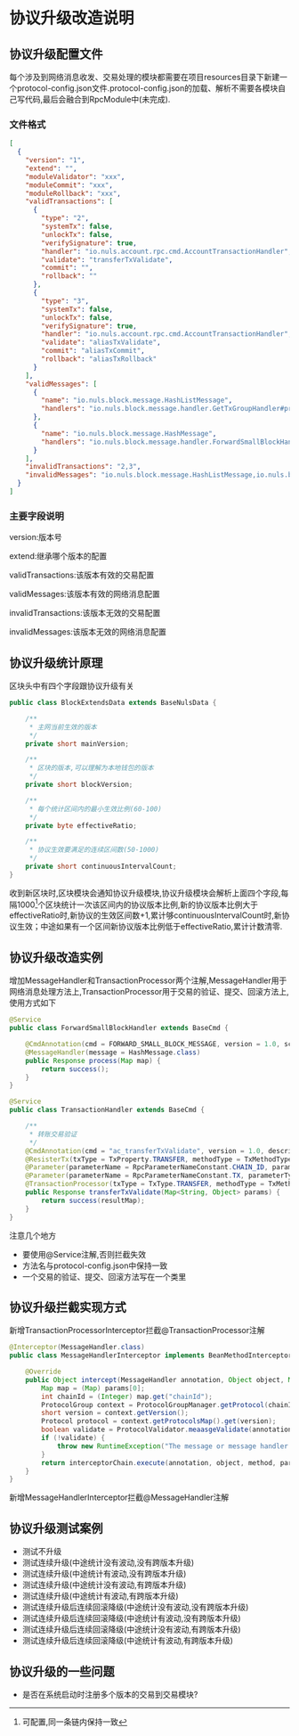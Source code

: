 # 协议升级改造说明

## 协议升级配置文件

每个涉及到网络消息收发、交易处理的模块都需要在项目resources目录下新建一个protocol-config.json文件.protocol-config.json的加载、解析不需要各模块自己写代码,最后会融合到RpcModule中(未完成).

### 文件格式

```json
[
  {
    "version": "1",
    "extend": "",
	"moduleValidator": "xxx",
    "moduleCommit": "xxx",
    "moduleRollback": "xxx",
    "validTransactions": [
	  {
        "type": "2",
        "systemTx": false,
        "unlockTx": false,
        "verifySignature": true,
        "handler": "io.nuls.account.rpc.cmd.AccountTransactionHandler",
        "validate": "transferTxValidate",
        "commit": "",
        "rollback": ""
      },
      {
        "type": "3",
        "systemTx": false,
        "unlockTx": false,
        "verifySignature": true,
        "handler": "io.nuls.account.rpc.cmd.AccountTransactionHandler",
        "validate": "aliasTxValidate",
        "commit": "aliasTxCommit",
        "rollback": "aliasTxRollback"
      }
	],
    "validMessages": [
      {
        "name": "io.nuls.block.message.HashListMessage",
        "handlers": "io.nuls.block.message.handler.GetTxGroupHandler#process"
      },
      {
        "name": "io.nuls.block.message.HashMessage",
        "handlers": "io.nuls.block.message.handler.ForwardSmallBlockHandler#process,io.nuls.block.message.handler.GetBlockHandler#process,io.nuls.block.message.handler.GetSmallBlockHandler#process"
      }
    ],
    "invalidTransactions": "2,3",
    "invalidMessages": "io.nuls.block.message.HashListMessage,io.nuls.block.message.HashListMessage"
  }
]
```

### 主要字段说明

version:版本号

extend:继承哪个版本的配置

validTransactions:该版本有效的交易配置

validMessages:该版本有效的网络消息配置

invalidTransactions:该版本无效的交易配置

invalidMessages:该版本无效的网络消息配置

## 协议升级统计原理

区块头中有四个字段跟协议升级有关
```java
public class BlockExtendsData extends BaseNulsData {

    /**
     * 主网当前生效的版本
     */
    private short mainVersion;

    /**
     * 区块的版本,可以理解为本地钱包的版本
     */
    private short blockVersion;

    /**
     * 每个统计区间内的最小生效比例(60-100)
     */
    private byte effectiveRatio;

    /**
     * 协议生效要满足的连续区间数(50-1000)
     */
    private short continuousIntervalCount;
}
```
收到新区块时,区块模块会通知协议升级模块,协议升级模块会解析上面四个字段,每隔1000[^1]个区块统计一次该区间内的协议版本比例,新的协议版本比例大于effectiveRatio时,新协议的生效区间数+1,累计够continuousIntervalCount时,新协议生效；中途如果有一个区间新协议版本比例低于effectiveRatio,累计计数清零.

## 协议升级改造实例

增加MessageHandler和TransactionProcessor两个注解,MessageHandler用于网络消息处理方法上,TransactionProcessor用于交易的验证、提交、回滚方法上,使用方式如下

```java
@Service
public class ForwardSmallBlockHandler extends BaseCmd {

    @CmdAnnotation(cmd = FORWARD_SMALL_BLOCK_MESSAGE, version = 1.0, scope = Constants.PUBLIC, description = "")
    @MessageHandler(message = HashMessage.class)
    public Response process(Map map) {
        return success();
    }
}
```

```java
@Service
public class TransactionHandler extends BaseCmd {

    /**
     * 转账交易验证
     */
    @CmdAnnotation(cmd = "ac_transferTxValidate", version = 1.0, description = "create transfer transaction validate 1.0")
    @ResisterTx(txType = TxProperty.TRANSFER, methodType = TxMethodType.VALID, methodName = "ac_transferTxValidate")
    @Parameter(parameterName = RpcParameterNameConstant.CHAIN_ID, parameterType = "int")
    @Parameter(parameterName = RpcParameterNameConstant.TX, parameterType = "String")
    @TransactionProcessor(txType = TxType.TRANSFER, methodType = TxMethodType.VALID)
    public Response transferTxValidate(Map<String, Object> params) {
        return success(resultMap);
    }
}
```

注意几个地方

- 要使用@Service注解,否则拦截失效
- 方法名与protocol-config.json中保持一致
- 一个交易的验证、提交、回滚方法写在一个类里

## 协议升级拦截实现方式

新增TransactionProcessorInterceptor拦截@TransactionProcessor注解

```java
@Interceptor(MessageHandler.class)
public class MessageHandlerInterceptor implements BeanMethodInterceptor<MessageHandler> {

    @Override
    public Object intercept(MessageHandler annotation, Object object, Method method, Object[] params, BeanMethodInterceptorChain interceptorChain) throws Throwable {
        Map map = (Map) params[0];
        int chainId = (Integer) map.get("chainId");
        ProtocolGroup context = ProtocolGroupManager.getProtocol(chainId);
        short version = context.getVersion();
        Protocol protocol = context.getProtocolsMap().get(version);
        boolean validate = ProtocolValidator.meaasgeValidate(annotation.message(), object.getClass().getSuperclass(), protocol, method.getName());
        if (!validate) {
            throw new RuntimeException("The message or message handler is not available in the current version!");
        }
        return interceptorChain.execute(annotation, object, method, params);
    }
}
```

新增MessageHandlerInterceptor拦截@MessageHandler注解

## 协议升级测试案例

- 测试不升级
- 测试连续升级(中途统计没有波动,没有跨版本升级)
- 测试连续升级(中途统计有波动,没有跨版本升级)
- 测试连续升级(中途统计没有波动,有跨版本升级)
- 测试连续升级(中途统计有波动,有跨版本升级)
- 测试连续升级后连续回滚降级(中途统计没有波动,没有跨版本升级)
- 测试连续升级后连续回滚降级(中途统计有波动,没有跨版本升级)
- 测试连续升级后连续回滚降级(中途统计没有波动,有跨版本升级)
- 测试连续升级后连续回滚降级(中途统计有波动,有跨版本升级)

## 协议升级的一些问题

- 是否在系统启动时注册多个版本的交易到交易模块?

[^1]:可配置,同一条链内保持一致

